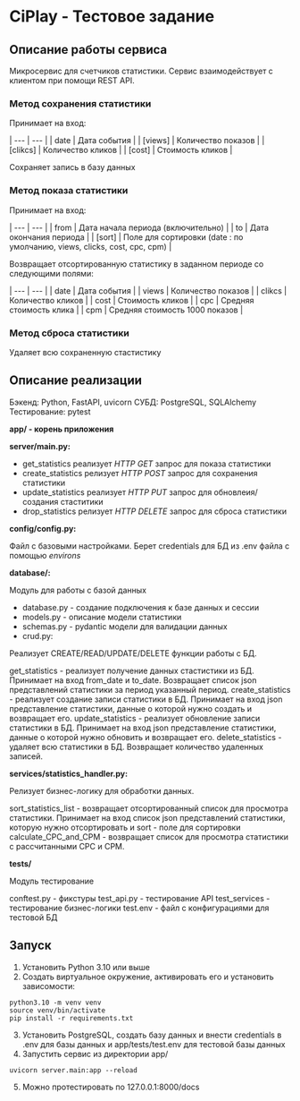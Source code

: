 # CiPlay - Тестовое задание

## Описание работы сервиса

Микросервис для счетчиков статистики. Сервис взаимодействует с клиентом при помощи REST API.

### Метод сохранения статистики

Принимает на вход:

| --- | --- |
| date | Дата события |
| [views] | Количество показов |
| [clikcs] | Количество кликов |
| [cost] | Стоимость кликов |

Сохраняет запись в базу данных

### Метод показа статистики

Принимает на вход:

| --- | --- |
| from | Дата начала периода (включительно) |
| to | Дата окончания периода |
| [sort] | Поле для сортировки (date : по умолчанию, views, clicks, cost, cpc, cpm) |

Возвращает отсортированную статистику в заданном периоде со следующими полями:

| --- | --- |
| date | Дата события |
| views | Количество показов |
| clikcs | Количество кликов |
| cost | Стоимость кликов |
| cpc | Средняя стоимость клика |
| cpm | Средняя стоимость 1000 показов |

### Метод сброса статистики

Удаляет всю сохраненную стастистику

## Описание реализации

Бэкенд: Python, FastAPI, uvicorn
СУБД: PostgreSQL, SQLAlchemy
Тестирование: pytest

**app/ - корень приложения**

**server/main.py:**

- get_statistics реализует *HTTP GET* запрос для показа статистики
- create_statistics релизует *HTTP POST* запрос для сохранения статистики
- update_statistics реализует *HTTP PUT* запрос для обновлеия/создания стаститики
- drop_statistics релизует *HTTP DELETE* запрос для сброса статистики

**config/config.py:**

Файл с базовыми настройками. Берет credentials для БД из .env файла с помощью *environs*

**database/:**

Модуль для работы с базой данных

- database.py - создание подключения к базе данных и сессии
- models.py - описание модели статистики
- schemas.py - pydantic модели для валидации данных
- crud.py:

Реализует CREATE/READ/UPDATE/DELETE функции работы с БД.

get_statistics - реализует получение данных стастистики из БД. Принимает на вход from_date и to_date. Возвращает список json представлений статистики за период указанный период.
create_statistics - реализует создание записи статистики в БД. Принимает на вход json представление статистики, данные о которой нужно создать и возвращает его.
update_statistics - реализует обновление записи статистики в БД. Принимает на вход json представление статистики, данные о которой нужно обновить и возвращает его.
delete_statistics - удаляет всю статистики в БД. Возвращает количество удаленных записей.

**services/statistics_handler.py:**

Релизует бизнес-логику для обработки данных.

sort_statistics_list - возвращает отсортированный список для просмотра статистики. Принимает на вход список json представлений статистики, которую нужно отсортировать и sort - поле для сортировки
calculate_CPC_and_CPM - возвращает список для просмотра статистики с рассчитанными CPC и CPM.

**tests/**

Модуль тестирование

conftest.py - фикстуры
test_api.py - тестирование API
test_services - тестирование бизнес-логики
test.env - файл с конфигурациями для тестовой БД

## Запуск

1. Установить Python 3.10 или выше
2. Создать виртуальное окружение, активировать его и установить зависомости:
```
python3.10 -m venv venv
source venv/bin/activate
pip install -r requirements.txt
```
3. Установить PostgreSQL, создать базу данных и внести credentials в .env для базы данных и app/tests/test.env для тестовой базы данных
4. Запустить сервис из директории app/
```
uvicorn server.main:app --reload
```
5. Можно протестировать по 127.0.0.1:8000/docs


